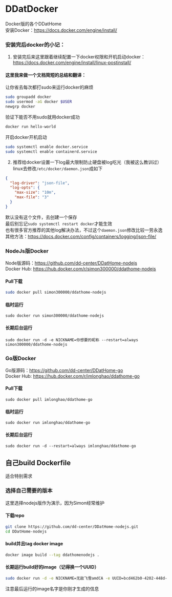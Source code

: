 # DDatDocker
Docker版的各个DDatHome  
安装Docker：https://docs.docker.com/engine/install/  

### 安装完后docker的小记：  
1. 安装完后来这里跟着继续配置一下docker权限和开机启动docker：https://docs.docker.com/engine/install/linux-postinstall/
#### 这里我来做一个文档简短的总结和翻译：

让你省去每次都打sudo来运行docker的麻烦
```bash
sudo groupadd docker
sudo usermod -aG docker $USER
newgrp docker
```

验证下能否不用sudo就用docker成功
```bash
docker run hello-world
```

开启docker开机启动
```bash
sudo systemctl enable docker.service
sudo systemctl enable containerd.service
```

2. 推荐给docker设置一下log最大限制防止硬盘被log吃光（我被这么教训过）  
linux去修改`/etc/docker/daemon.json`成如下
```json
{
  "log-driver": "json-file",
  "log-opts": {
    "max-size": "10m",
    "max-file": "3" 
  }
}
```
默认没有这个文件，去创建一个保存  
最后别忘记`sudo systemctl restart docker`才能生效  
也有很多官方推荐的其他log解决办法，不过这个`daemon.json`修改比较一劳永逸  
其他方法：https://docs.docker.com/config/containers/logging/json-file/


### NodeJs版Docker
Node版源码：https://github.com/dd-center/DDatHome-nodejs  
Docker Hub: https://hub.docker.com/r/simon300000/ddathome-nodejs  

#### Pull下载
```sh
sudo docker pull simon300000/ddathome-nodejs
```
#### 临时运行
```shell
sudo docker run simon300000/ddathome-nodejs
```
#### 长期后台运行
```shell
sudo docker run -d -e NICKNAME=你想要的昵称 --restart=always simon300000/ddathome-nodejs
```

### Go版Docker
Go版源码：https://github.com/dd-center/DDatHome-go  
Docker Hub: https://hub.docker.com/r/imlonghao/ddathome-go  
#### Pull下载
```
sudo docker pull imlonghao/ddathome-go
```
#### 临时运行
```
sudo docker run imlonghao/ddathome-go
```
#### 长期后台运行
```
sudo docker run -d --restart=always imlonghao/ddathome-go
```

## 自己build Dockerfile
适合特别需求

### 选择自己需要的版本
这里选择nodejs版作为演示，因为Simon经常维护  

#### 下载repo
```sh
git clone https://github.com/dd-center/DDatHome-nodejs.git
cd DDatHome-nodejs
```
#### build并且tag docker image
```sh
docker image build --tag ddathomenodejs .
```
#### 长期运行build好的image（记得换一个UUID）
```sh
sudo docker run -d -e NICKNAME=无敌飞雪amdCA -e UUID=bcd462b0-4202-448d-9f70-e57477782f79 --restart=always simon300000/ddathome-nodejs
```
注意最后运行的image名字是你刚才生成的信息  
